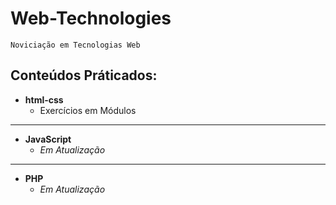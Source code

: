 # Web-Technologies
    Noviciação em Tecnologias Web
## Conteúdos Práticados:
- **html-css**
   - Exercícios em Módulos
---
- **JavaScript**
    - *Em Atualização*
---
- **PHP**
    - *Em Atualização*
